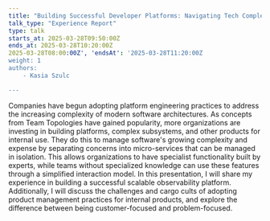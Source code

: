 ```yaml
---
title: "Building Successful Developer Platforms: Navigating Tech Complexity as a Product Manager"
talk_type: "Experience Report"
type: talk
starts_at: 2025-03-28T09:50:00Z
ends_at: 2025-03-28T10:20:00Z
2025-03-28T08:00:00Z', 'endsAt': '2025-03-28T11:20:00Z
weight: 1
authors:
    - Kasia Szulc

---
```

Companies have begun adopting platform engineering practices to address the increasing complexity of modern software architectures. As concepts from Team Topologies have gained popularity, more organizations are investing in building platforms, complex subsystems, and other products for internal use. They do this to manage software's growing complexity and expense by separating concerns into micro-services that can be managed in isolation. This allows organizations to have specialist functionality built by experts, while teams without specialized knowledge can use these features through a simplified interaction model.
In this presentation, I will share my experience in building a successful scalable observability platform. Additionally, I will discuss the challenges and cargo cults of adopting product management practices for internal products, and explore the difference between being customer-focused and problem-focused.
